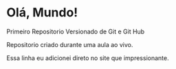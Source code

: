 # Olá, Mundo!
 Primeiro Repositorio Versionado de Git e Git Hub

Repositorio criado durante uma aula ao vivo.

Essa linha eu adicionei direto no site que impressionante.
